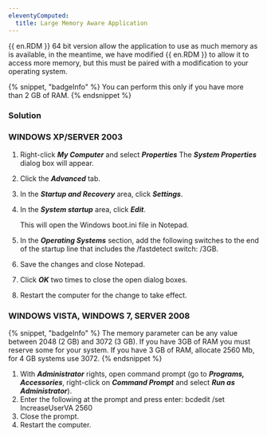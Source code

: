 ```yaml
---
eleventyComputed:
  title: Large Memory Aware Application
---
```

{{ en.RDM }} 64 bit version allow the application to use as much memory as is available, in the meantime, we have modified {{ en.RDM }} to allow it to access more memory, but this must be paired with a modification to your operating system.  

{% snippet, "badgeInfo" %}
You can perform this only if you have more than 2 GB of RAM.
{% endsnippet %}

### Solution

### WINDOWS XP/SERVER 2003

1. Right-click ***My Computer*** and select ***Properties*** The ***System Properties*** dialog box will appear.
1. Click the ***Advanced*** tab.
1. In the ***Startup and Recovery*** area, click ***Settings***.
1. In the ***System startup*** area, click ***Edit***.  

    This will open the Windows boot.ini file in Notepad.  

1. In the ***Operating Systems*** section, add the following switches to the end of the startup line that includes the /fastdetect switch: /3GB.
1. Save the changes and close Notepad.
1. Click ***OK*** two times to close the open dialog boxes.
1. Restart the computer for the change to take effect.

### WINDOWS VISTA, WINDOWS 7, SERVER 2008  

{% snippet, "badgeInfo" %}
The memory parameter can be any value between 2048 (2 GB) and 3072 (3 GB). If you have 3GB of RAM you must reserve some for your system. If you have 3 GB of RAM, allocate 2560 Mb, for 4 GB systems use 3072.
{% endsnippet %}  

1. With ***Administrator*** rights, open command prompt (go to ***Programs, Accessories***, right-click on ***Command Prompt*** and select ***Run as Administrator***).
1. Enter the following at the prompt and press enter:
bcdedit /set IncreaseUserVA 2560
1. Close the prompt.
1. Restart the computer.
